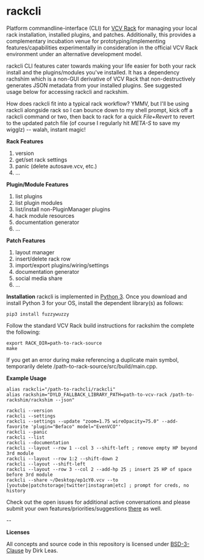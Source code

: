 # rackcli
Platform commandline-interface (CLI) for [VCV Rack](https://vcvrack.com/) for managing your local rack installation, installed plugins, and patches. Additionally, this provides a complementary incubation venue for prototyping/implementing features/capabilities experimentally in consideration in the official VCV Rack environment under an alternative development model.

rackcli CLI features cater towards making your life easier for both your rack install and the plugins/modules you've installed. It has a dependency rachshim which is a non-GUI derivative of VCV Rack that non-destructively generates JSON metadata from your installed plugins. See suggested usage below for accessing rackcli and rackshim.

How does rackcli fit into a typical rack workflow? YMMV, but I'll be using rackcli alongside rack so I can bounce down to my shell prompt, kick off a rackcli command or two, then back to rack for a quick *File+Revert* to revert to the updated patch file (of course I regularly hit *META-S* to save my wigglz) -- walah, instant magic!

**Rack Features**
1. version
1. get/set rack settings
1. panic (delete autosave.vcv, etc.)
1. ...

**Plugin/Module Features**
1. list plugins
1. list plugin modules
1. list/install non-PluginManager plugins
1. hack module resources
1. documentation generator
1. ...

**Patch Features**
1. layout manager
1. insert/delete rack row
1. import/export plugins/wiring/settings
1. documentation generator
1. social media share
1. ...

**Installation**
rackcli is implemented in [Python 3](https://www.python.org/downloads/). Once you download and install Python 3 for your OS, install the dependent library(s) as follows:
```
pip3 install fuzzywuzzy
```

Follow the standard VCV Rack build instructions for rackshim the complete the following:
```
export RACK_DIR=path-to-rack-source
make
```

If you get an error during make referencing a duplicate main symbol, temporarily delete /path-to-rack-source/src/build/main.cpp.

**Example Usage**
```
alias rackcli="/path-to-rachcli/rackcli"
alias rackshim="DYLD_FALLBACK_LIBRARY_PATH=path-to-vcv-rack /path-to-rackshim/rackshim --json"

rackcli --version
rackcli --settings
rackcli --settings --update "zoom=1.75 wireOpacity=75.0" --add-favorite 'plugin="Befaco" model="EvenVCO"'
rackcli --panic
rackcli --list
rackcli --documentation
rackcli --layout --row 1 --col 3 --shift-left ; remove empty HP beyond 3rd module
rackcli --layout --row 1:2 --shift-down 2
rackcli --layout --shift-left
rackcli --layout --row 3 --col 2 --add-hp 25 ; insert 25 HP of space before 3rd module
rackcli --share ~/Desktop/ep1cY0.vcv --to [youtube|patchstorage|twitter|instagram|etc] ; prompt for creds, no history
```

Check out the open issues for additional active conversations and please submit your own features/priorities/suggestions [there](https://github.com/dirkleas/rackcli/issues) as well.

--

**Licenses**

All concepts and source code in this repository is licensed under [BSD-3-Clause](LICENSE) by Dirk Leas.
